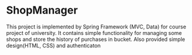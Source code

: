 # ShopManager
This project is implemented by Spring Framework (MVC, Data) for course project of university. It contains simple functionality for managing some shops and store the history of purchases in bucket. Also provided simple design(HTML, CSS) and authenticaton
